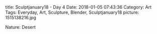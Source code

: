 title: Sculptjanuary18 - Day 4
Date: 2018-01-05 07:43:36
Category: Art
Tags: Everyday, Art, Sculpture, Blender, Sculptjanuary18
picture: 1515138216.jpg

Nature: Desert
